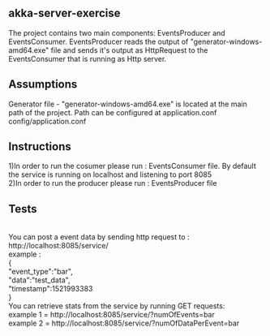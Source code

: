 ## akka-server-exercise
The project contains two main components: EventsProducer and EventsConsumer.
EventsProducer reads the output of "generator-windows-amd64.exe" file and sends it's output as HttpRequest to the EventsConsumer that is running as Http server.
## Assumptions
Generator file - "generator-windows-amd64.exe" is located at the main path of the project.
Path can be configured at application.conf config/application.conf
## Instructions
 1)In order to run the cosumer please run : EventsConsumer file.
        By default the service is running on localhost and listening to port 8085
</br>2)In order to run the producer please run : EventsProducer file
## Tests
</br>You can post a event data by sending http request to : http://localhost:8085/service/
</br>example :
</br>{
</br>   "event_type":"bar",
</br>   "data":"test_data",
</br>   "timestamp":1521993383
</br>}
</br>You can retrieve stats from the service by running GET requests:
</br>example 1 = http://localhost:8085/service/?numOfEvents=bar
</br>example 2 = http://localhost:8085/service/?numOfDataPerEvent=bar
